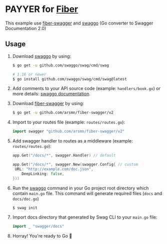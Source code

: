 #  PAYYER for [Fiber](https://github.com/gofiber/fiber)

This example use [fiber-swagger](https://github.com/arsmn/fiber-swagger) and [swaggo](https://github.com/swaggo/swag) (Go converter to Swagger Documentation 2.0)

## Usage

1. Download [swaggo](https://github.com/swaggo/swag) by using: 

   ```bash
   $ go get -u github.com/swaggo/swag/cmd/swag

   # 1.16 or newer
   $ go install github.com/swaggo/swag/cmd/swag@latest
   ```

2. Add comments to your API source code (example: `handlers/book.go`) or more details: [swaggo documentation](https://swaggo.github.io/swaggo.io/declarative_comments_format/).

3. Download [fiber-swagger](https://github.com/arsmn/fiber-swagger) by using:

   ```bash
   $ go get -u github.com/arsmn/fiber-swagger/v2
   ```

4. Import to your routes file (example: `routes/routes.go`):

   ```go
   import swagger "github.com/arsmn/fiber-swagger/v2"
   ```

5. Add swagger handler to routes as a middleware (example: `routes/routes.go`):

   ```go
   app.Get("/docs/*", swagger.Handler) // default
   
   app.Get("/docs/*", swagger.New(swagger.Config{ // custom
   	URL: "http://example.com/doc.json",
       DeepLinking: false,
   }))
   ```

6. Run the [swaggo](https://github.com/swaggo/swag) command in your Go project root directory which contain `main.go` file. This command will generate required files (`docs` and `docs/doc.go`)

   ```bash
   $ swag init
   ```

7. Import docs directory that generated by Swag CLI to your `main.go` file:

   ```go
   import _ "swagger/docs"
   ```

8. Horray! You're ready to Go 🚀